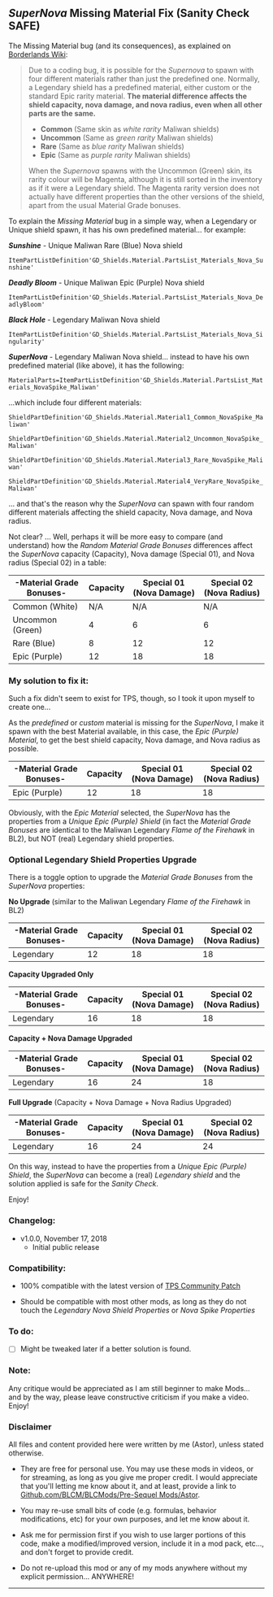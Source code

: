 ## *SuperNova* Missing Material Fix (Sanity Check SAFE)

The Missing Material bug (and its consequences), as explained on [Borderlands Wiki](https://borderlands.fandom.com/wiki/Supernova):

> Due to a coding bug, it is possible for the *Supernova* to spawn with four different materials rather than just the predefined one. Normally, a Legendary shield has a predefined material, either custom or the standard Epic rarity material. **The material difference affects the shield capacity, nova damage, and nova radius, even when all other parts are the same.**
>
>- **Common** (Same skin as *white rarity* Maliwan shields)
>- **Uncommon** (Same as *green rarity* Maliwan shields)
>- **Rare** (Same as *blue rarity* Maliwan shields)
>- **Epic** (Same as *purple rarity* Maliwan shields) 
>
> When the *Supernova* spawns with the Uncommon (Green) skin, its rarity colour will be Magenta, although it is still sorted in the inventory as if it were a Legendary shield. The Magenta rarity version does not actually have different properties than the other versions of the shield, apart from the usual Material Grade bonuses.

To explain the *Missing Material* bug in a simple way, when a Legendary or Unique shield spawn, it has his own predefined material... for example:

***Sunshine*** - Unique Maliwan Rare (Blue) Nova shield 
 
`ItemPartListDefinition'GD_Shields.Material.PartsList_Materials_Nova_Sunshine'`

***Deadly Bloom*** - Unique Maliwan Epic (Purple) Nova shield
 
`ItemPartListDefinition'GD_Shields.Material.PartsList_Materials_Nova_DeadlyBloom'`

***Black Hole*** - Legendary Maliwan Nova shield
 
`ItemPartListDefinition'GD_Shields.Material.PartsList_Materials_Nova_Singularity'`

***SuperNova*** - Legendary Maliwan Nova shield... instead to have his own predefined material (like above), it has the following:

`MaterialParts=ItemPartListDefinition'GD_Shields.Material.PartsList_Materials_NovaSpike_Maliwan'`

...which include four different materials: 


`ShieldPartDefinition'GD_Shields.Material.Material1_Common_NovaSpike_Maliwan'`

`ShieldPartDefinition'GD_Shields.Material.Material2_Uncommon_NovaSpike_Maliwan'`

`ShieldPartDefinition'GD_Shields.Material.Material3_Rare_NovaSpike_Maliwan'`

`ShieldPartDefinition'GD_Shields.Material.Material4_VeryRare_NovaSpike_Maliwan'`

... and that's the reason why the *SuperNova* can spawn with four random different materials affecting the shield capacity, Nova damage, and Nova radius.

Not clear? ... Well, perhaps it will be more easy to compare (and understand) how the *Random Material Grade Bonuses* differences affect the *SuperNova* capacity (Capacity), Nova damage (Special 01), and Nova radius (Special 02) in a table:

| -Material Grade Bonuses- | Capacity      | Special 01 (Nova Damage) | Special 02 (Nova Radius) |
| -------------            | ------------- | -------------            |-------------             |
| Common (White)           | N/A           | N/A                      | N/A                      |
| Uncommon (Green)         | 4             | 6                        | 6                        |
| Rare (Blue)              | 8             | 12                       | 12                       |
| Epic (Purple)            | 12            | 18                       | 18                       |

### My solution to fix it:

Such a fix didn't seem to exist for TPS, though, so I took it upon myself to create one...

As the *predefined* or *custom* material is missing for the *SuperNova*, I make it spawn with the best Material available, in this case, the *Epic (Purple) Material*, to get the best shield capacity, Nova damage, and Nova radius as possible. 

| -Material Grade Bonuses- | Capacity      | Special 01 (Nova Damage) | Special 02 (Nova Radius) | 
| -------------            | ------------- | -------------            |-------------             |
| Epic (Purple)            | 12            | 18                       | 18                       |

Obviously, with the *Epic Material* selected, the *SuperNova* has the properties from a *Unique Epic (Purple) Shield* (in fact the *Material Grade Bonuses* are identical to the Maliwan Legendary *Flame of the Firehawk* in BL2), but NOT (real) Legendary shield properties. 

### **Optional Legendary Shield Properties Upgrade** 

There is a toggle option to upgrade the *Material Grade Bonuses* from the *SuperNova* properties:

**No Upgrade** (similar to the Maliwan Legendary *Flame of the Firehawk* in BL2)

| -Material Grade Bonuses- | Capacity      | Special 01 (Nova Damage) | Special 02 (Nova Radius) | 
| -------------            | ------------- | -------------            |-------------             |
| Legendary                | 12            | 18                       | 18                       |


**Capacity Upgraded Only**


| -Material Grade Bonuses- | Capacity      | Special 01 (Nova Damage) | Special 02 (Nova Radius) | 
| -------------            | ------------- | -------------            |-------------             |
| Legendary                | 16            | 18                       | 18                       |

**Capacity + Nova Damage Upgraded**

| -Material Grade Bonuses- | Capacity      | Special 01 (Nova Damage) | Special 02 (Nova Radius) | 
| -------------            | ------------- | -------------            |-------------             |
| Legendary                | 16            | 24                       | 18                       |

**Full Upgrade** (Capacity + Nova Damage + Nova Radius Upgraded)

| -Material Grade Bonuses- | Capacity      | Special 01 (Nova Damage) | Special 02 (Nova Radius) | 
| -------------            | ------------- | -------------            |-------------             |
| Legendary                | 16            | 24                       | 24                       |


On this way, instead to have the properties from a *Unique Epic (Purple) Shield*, the *SuperNova* can become a (real) *Legendary shield* and the solution applied is safe for the *Sanity Check*.

Enjoy!

### Changelog:
- v1.0.0, November 17, 2018
  - Initial public release
 
### Compatibility:

- 100% compatible with the latest version of [TPS Community Patch](https://github.com/BLCM/BLCMods/tree/master/Pre%20Sequel%20Mods/Community%20Patch)

- Should be compatible with most other mods, as long as they do not touch the *Legendary Nova Shield Properties* or *Nova Spike Properties*

### To do:

- [ ] Might be tweaked later if a better solution is found.
  
### Note: 

Any critique would be appreciated as I am still beginner to make Mods... and by the way, please leave constructive criticism if you make a video. 
Enjoy!

### Disclaimer

All files and content provided here were written by me (Astor), unless stated otherwise.

- They are free for personal use. You may use these mods in videos, or for streaming, as long as you give me proper credit. I would appreciate that you'll letting me know about it, and at least, provide a link to [Github.com/BLCM/BLCMods/Pre-Sequel Mods/Astor](https://github.com/BLCM/BLCMods/tree/master/Pre%20Sequel%20Mods/Astor).

- You may re-use small bits of code (e.g. formulas, behavior modifications, etc) for your own purposes, and let me know about it. 

- Ask me for permission first if you wish to use larger portions of this code, make a modified/improved version, include it in a mod pack, etc..., and don't forget to provide credit.

- Do not re-upload this mod or any of my mods anywhere without my explicit permission... ANYWHERE!

* * * * *



